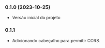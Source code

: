 ### 0.1.0 (2023-10-25)
- Versão inicial do projeto

### 0.1.1
- Adicionando cabeçalho para permitir CORS.